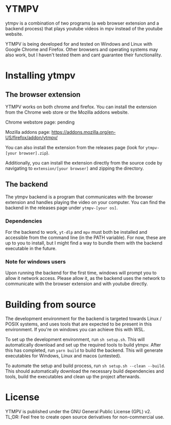 # YTMPV
ytmpv is a combination of two programs (a web browser extension and a backend process) that plays youtube videos in mpv instead of the youtube website.

YTMPV is being developed for and tested on Windows and Linux with Google Chrome and Firefox. Other browsers and operating systems may also work, but I haven't tested them and cant guarantee their functionality.
# Installing ytmpv
## The browser extension
YTMPV works on both chrome and firefox. You can install the extension from the Chrome web store or the Mozilla addons website.

Chrome webstore page: pending

Mozilla addons page: https://addons.mozilla.org/en-US/firefox/addon/ytmpv/

You can also install the extension from the releases page (look for `ytmpv-[your browser].zip`).

Additionally, you can install the extension directly from the source code by navigating to `extension/[your browser]` and zipping the directory.
## The backend
The ytmpv backend is a program that communicates with the browser extension and handles playing the video on your computer. You can find the backend in the releases page under `ytmpv-[your os]`.
### Dependencies

For the backend to work, `yt-dlp` and `mpv` must both be installed and accessible from the command line (in the PATH variable). For now, these are up to you to install, but I might find a way to bundle them with the backend executable in the future.
### Note for windows users
Upon running the backend for the first time, windows will prompt you to allow it network access. Please allow it, as the backend uses the network to communicate with the browser extension and with youtube directly.
# Building from source
The development environment for the backend is targeted towards Linux / POSIX systems, and uses tools that are expected to be present in this environment. If you're on windows you can achieve this with WSL.

To set up the development environment, run `sh setup.sh`. This will automatically download and set up the required tools to build ytmpv. After this has completed, run `yarn build` to build the backend. This will generate executables for Windows, Linux and macos (untested).

To automate the setup and build process, run `sh setup.sh --clean --build`. This should automatically download the necessary build dependencies and tools, build the executables and clean up the project afterwards.
# License
YTMPV is published under the GNU General Public License (GPL) v2. TL;DR: Feel free to create open source derivatives for non-commercial use.